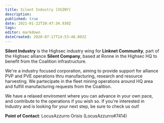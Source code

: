 ```yaml
---
title: Silent Industry [XSINY]
description: 
published: true
date: 2021-01-22T20:47:34.930Z
tags: 
editor: markdown
dateCreated: 2020-07-17T14:53:40.003Z
---
```


**Silent Industry** is the Highsec industry wing for **Linknet Community**, part of the Highsec alliance **Silent Company**, based at Ronne in the Highsec HQ to benefit from the Coalition infrastructure.

We're a industry focused corporation, aiming to provide support for alliance PVP and PVE operations thru manufacturing, research and resource harvesting. We partecipate in the fleet mining operations around HQ area and fulfill manufacturing requests from the Coalition. 

We have a relaxed enviroment where you can advance in your own pace, and contribute to the operations if you wish so. If you're interested in Industry and is looking for your next step, be sure to check us out!

**Point of Contact**:
LocusAzzurro Orisis (LocusAzzurro#7414)

